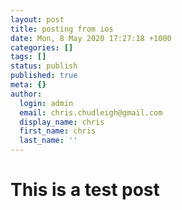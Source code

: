 ```yaml
---
layout: post
title: posting from ios
date: Mon, 8 May 2020 17:27:18 +1000
categories: []
tags: []
status: publish
published: true
meta: {}
author:
  login: admin
  email: chris.chudleigh@gmail.com
  display_name: chris
  first_name: chris
  last_name: ''
---
```

# This is a test post